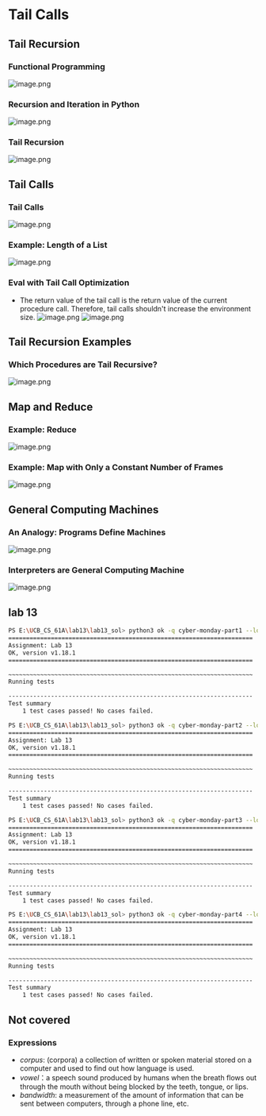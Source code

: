 # Tail Calls
## Tail Recursion
### Functional Programming
![image.png](https://s2.loli.net/2025/02/07/kNSQ9Oisc7JBmKe.png)
### Recursion and Iteration in Python
![image.png](https://s2.loli.net/2025/02/07/QI1luBw34TCfWXb.png)
### Tail Recursion
![image.png](https://s2.loli.net/2025/02/07/UL9DN5OGpBuSbCK.png)
## Tail Calls
### Tail Calls
![image.png](https://s2.loli.net/2025/02/07/V26QutCmPgBnG9z.png)
### Example: Length of a List
![image.png](https://s2.loli.net/2025/02/07/Dg9IojSVPE3MUWs.png)
### Eval with Tail Call Optimization
-  The return value of the tail call is the return value of the current procedure call. Therefore, tail calls shouldn't increase the environment size. 
![image.png](https://s2.loli.net/2025/02/07/KUJn18kIAa9Txqv.png)
![image.png](https://s2.loli.net/2025/02/07/5xio8FXrfASjy36.png)
## Tail Recursion Examples
### Which Procedures are Tail Recursive?
![image.png](https://s2.loli.net/2025/02/07/PkHi5rNJvdq26e8.png)
## Map and Reduce
### Example: Reduce
![image.png](https://s2.loli.net/2025/02/07/2xNeJ6GnAgZr1pt.png)
### Example: Map with Only a Constant Number of Frames
![image.png](https://s2.loli.net/2025/02/07/8LdfSyua6bQPzYX.png)
## General Computing Machines
### An Analogy: Programs Define Machines
![image.png](https://s2.loli.net/2025/02/07/5g7JDcBf36XzMyA.png)
### Interpreters are General Computing Machine
![image.png](https://s2.loli.net/2025/02/07/tJx3F8LRjlhXWS4.png)
## lab 13
```sh
PS E:\UCB_CS_61A\lab13\lab13_sol> python3 ok -q cyber-monday-part1 --local
=====================================================================
Assignment: Lab 13
OK, version v1.18.1
=====================================================================

~~~~~~~~~~~~~~~~~~~~~~~~~~~~~~~~~~~~~~~~~~~~~~~~~~~~~~~~~~~~~~~~~~~~~
Running tests

---------------------------------------------------------------------
Test summary
    1 test cases passed! No cases failed.

PS E:\UCB_CS_61A\lab13\lab13_sol> python3 ok -q cyber-monday-part2 --local
=====================================================================
Assignment: Lab 13
OK, version v1.18.1
=====================================================================

~~~~~~~~~~~~~~~~~~~~~~~~~~~~~~~~~~~~~~~~~~~~~~~~~~~~~~~~~~~~~~~~~~~~~
Running tests

---------------------------------------------------------------------
Test summary
    1 test cases passed! No cases failed.

PS E:\UCB_CS_61A\lab13\lab13_sol> python3 ok -q cyber-monday-part3 --local
=====================================================================
Assignment: Lab 13
OK, version v1.18.1
=====================================================================

~~~~~~~~~~~~~~~~~~~~~~~~~~~~~~~~~~~~~~~~~~~~~~~~~~~~~~~~~~~~~~~~~~~~~
Running tests

---------------------------------------------------------------------
Test summary
    1 test cases passed! No cases failed.

PS E:\UCB_CS_61A\lab13\lab13_sol> python3 ok -q cyber-monday-part4 --local
=====================================================================
Assignment: Lab 13
OK, version v1.18.1
=====================================================================

~~~~~~~~~~~~~~~~~~~~~~~~~~~~~~~~~~~~~~~~~~~~~~~~~~~~~~~~~~~~~~~~~~~~~
Running tests

---------------------------------------------------------------------
Test summary
    1 test cases passed! No cases failed.
```
## Not covered
### Expressions
- *corpus*: (corpora) a collection of written or spoken material stored on a computer and used to find out how language is used. 
- *vowel*：a speech sound produced by humans when the breath flows out through the mouth without being blocked by the teeth, tongue, or lips. 
- *bandwidth*: a measurement of the amount of information that can be sent between computers, through a phone line, etc.
